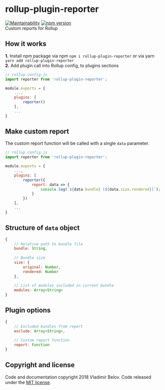 # rollup-plugin-reporter
[![Maintainability](https://api.codeclimate.com/v1/badges/fda4c9e4b9f25f49b2b6/maintainability)](https://codeclimate.com/github/vovkabelov/rollup-plugin-reporter/maintainability)
[![npm version](https://badge.fury.io/js/rollup-plugin-reporter.svg)](https://badge.fury.io/js/rollup-plugin-reporter)  
Custom reports for Rollup

## How it works 
**1.** Install npm package via npm `npm i rollup-plugin-reporter` or via yarn `yarn add rollup-plugin-reporter`  
**2.** Add plugin call into Rollup config, to plugins sections 
```javascript
// rollup.config.js
import reporter from 'rollup-plugin-reporter';

module.exports = {
    ...,
    plugins: [
        reporter()
    ],
    ...
}
```
    
## Make custom report 
The custom report function will be called with a single `data` parameter.

```javascript
// rollup.config.js
import reporter from 'rollup-plugin-reporter';

module.exports = {
    ...,
    plugins: [
        reporter({
            report: data => {
                console.log(`${data.bundle} [${data.size.rendered}]`);
            }
        })
    ],
    ...
}
```
## Structure of `data` object
```javascript
{
    // Relative path to bundle file 
    bundle: String,
    
    // Bundle size
    size: {
        original: Number, 
        rendered: Number
    },
    
    // List of modules included in current bundle
    modules: Array<String>
}
```

## Plugin options
```javascript
{
    // Excluded bundles from report 
    exclude: Array<String>,
    
    // Custom report function
    report: Function 
}
```

## Copyright and license
Code and documentation copyright 2018 Vladimir Belov. Code released under the [MIT license](https://github.com/vovkabelov/rollup-plugin-reporter/blob/master/LICENSE).